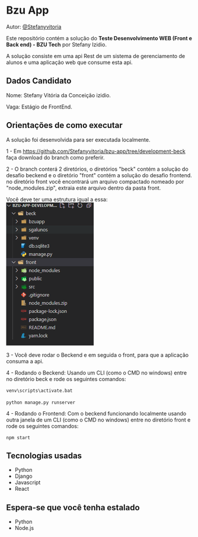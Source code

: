 # Bzu App

Autor: [@Stefanyvitoria](https://github.com/Stefanyvitoria)

Este repositório contém a solução do <b>Teste Desenvolvimento WEB (Front e Back end) - BZU Tech</b> por Stefany Izidio.

A solução consiste em uma api Rest de um sistema de gerenciamento de alunos e uma aplicação web que consume esta api.

## Dados Candidato
Nome: Stefany Vitória da Conceição izidio.

Vaga: Estágio de FrontEnd.

## Orientações de como executar
A solução foi desenvolvida para ser executada localmente.

1 - Em https://github.com/Stefanyvitoria/bzu-app/tree/development-beck faça download do branch como preferir.

2 - O branch conterá 2 diretórios, o diretórios "beck" contém a solução do desafio beckend e o diretório "front" contém a solução do desafio frontend. no diretório front você encontrará um arquivo compactado nomeado por "node_modules.zip", extraia este arquivo dentro da pasta front.

Você deve ter uma estrutura igual a essa: <img src='./estrutura.png'/>


3 - Você deve rodar o Beckend  e em seguida o front, para que a aplicação consuma a api.

4 - Rodando o Beckend: Usando um CLI (como o CMD no windows) entre no diretório beck e rode os seguintes comandos:

    venv\scripts\activate.bat

    python manage.py runserver


4 - Rodando o Frontend: Com o beckend funcionando localmente usando outra janela de um CLI (como o CMD no windows) entre no diretório front e rode os seguintes comandos:

    npm start

## Tecnologias usadas

* Python
* Django
* Javascript
* React 

## Espera-se que você tenha estalado

* Python
* Node.js